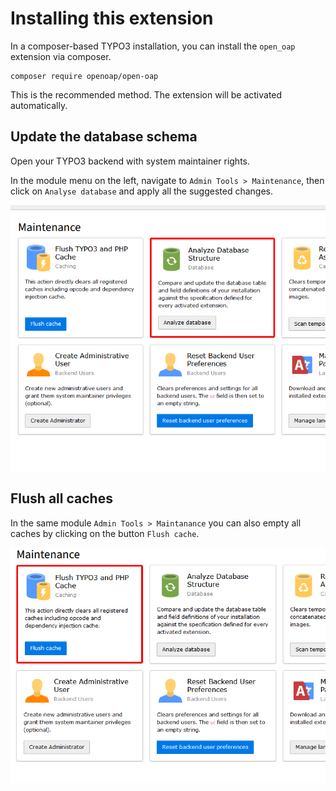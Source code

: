 # Installing this extension

In a composer-based TYPO3 installation, you can install the `open_oap` extension via composer.

```
composer require openoap/open-oap
```

This is the recommended method. The extension will be activated automatically.

## Update the database schema

Open your TYPO3 backend with system maintainer rights.

In the module menu on the left, navigate to `Admin Tools > Maintenance`, then click on `Analyse database` and apply all
the suggested changes.

![Analyze database](../Images/analyza_database.png)

## Flush all caches

In the same module `Admin Tools > Maintanance` you can also empty all caches by clicking on the button `Flush cache`.

![Flush cache](../Images/clear_cache.png)
